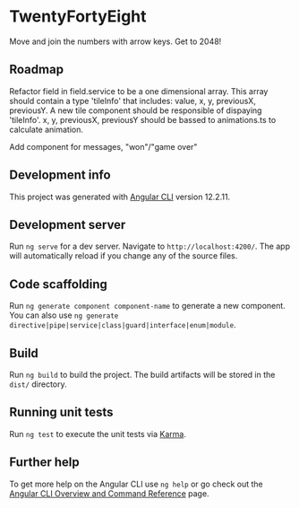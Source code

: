 # TwentyFortyEight

Move and join the numbers with arrow keys. Get to 2048!

## Roadmap

Refactor field in field.service to be a one dimensional array.
This array should contain a type 'tileInfo' that includes: value, x, y, previousX, previousY.
A new tile component should be responsible of dispaying 'tileInfo'.
x, y, previousX, previousY should be bassed to animations.ts to calculate animation.

Add component for messages, "won"/"game over"

## Development info

This project was generated with [Angular CLI](https://github.com/angular/angular-cli) version 12.2.11.

## Development server

Run `ng serve` for a dev server. Navigate to `http://localhost:4200/`. The app will automatically reload if you change any of the source files.

## Code scaffolding

Run `ng generate component component-name` to generate a new component. You can also use `ng generate directive|pipe|service|class|guard|interface|enum|module`.

## Build

Run `ng build` to build the project. The build artifacts will be stored in the `dist/` directory.

## Running unit tests

Run `ng test` to execute the unit tests via [Karma](https://karma-runner.github.io).

## Further help

To get more help on the Angular CLI use `ng help` or go check out the [Angular CLI Overview and Command Reference](https://angular.io/cli) page.
